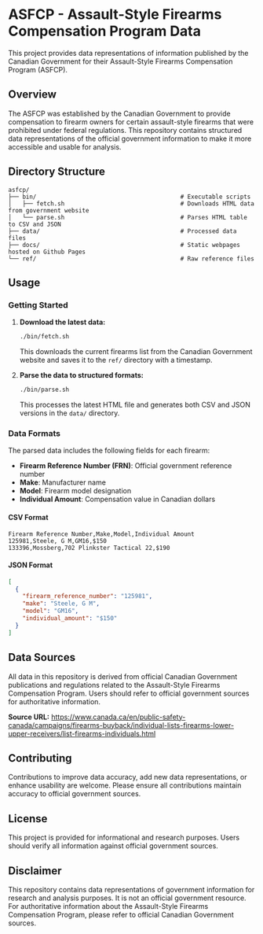 # ASFCP - Assault-Style Firearms Compensation Program Data

This project provides data representations of information published by the Canadian Government for their Assault-Style Firearms Compensation Program (ASFCP).

## Overview

The ASFCP was established by the Canadian Government to provide compensation to firearm owners for certain assault-style firearms that were prohibited under federal regulations. This repository contains structured data representations of the official government information to make it more accessible and usable for analysis.

## Directory Structure

```
asfcp/
├── bin/                                         # Executable scripts
│   ├── fetch.sh                                 # Downloads HTML data from government website
│   └── parse.sh                                 # Parses HTML table to CSV and JSON
├── data/                                        # Processed data files
├── docs/                                        # Static webpages hosted on Github Pages
└── ref/                                         # Raw reference files
```

## Usage

### Getting Started

1. **Download the latest data:**
   ```bash
   ./bin/fetch.sh
   ```
   This downloads the current firearms list from the Canadian Government website and saves it to the `ref/` directory with a timestamp.

2. **Parse the data to structured formats:**
   ```bash
   ./bin/parse.sh
   ```
   This processes the latest HTML file and generates both CSV and JSON versions in the `data/` directory.

### Data Formats

The parsed data includes the following fields for each firearm:
- **Firearm Reference Number (FRN)**: Official government reference number
- **Make**: Manufacturer name
- **Model**: Firearm model designation
- **Individual Amount**: Compensation value in Canadian dollars

#### CSV Format
```csv
Firearm Reference Number,Make,Model,Individual Amount
125981,Steele, G M,GM16,$150
133396,Mossberg,702 Plinkster Tactical 22,$190
```

#### JSON Format
```json
[
  {
    "firearm_reference_number": "125981",
    "make": "Steele, G M",
    "model": "GM16",
    "individual_amount": "$150"
  }
]
```

## Data Sources

All data in this repository is derived from official Canadian Government publications and regulations related to the Assault-Style Firearms Compensation Program. Users should refer to official government sources for authoritative information.

**Source URL:** https://www.canada.ca/en/public-safety-canada/campaigns/firearms-buyback/individual-lists-firearms-lower-upper-receivers/list-firearms-individuals.html

## Contributing

Contributions to improve data accuracy, add new data representations, or enhance usability are welcome. Please ensure all contributions maintain accuracy to official government sources.

## License

This project is provided for informational and research purposes. Users should verify all information against official government sources.

## Disclaimer

This repository contains data representations of government information for research and analysis purposes. It is not an official government resource. For authoritative information about the Assault-Style Firearms Compensation Program, please refer to official Canadian Government sources.
